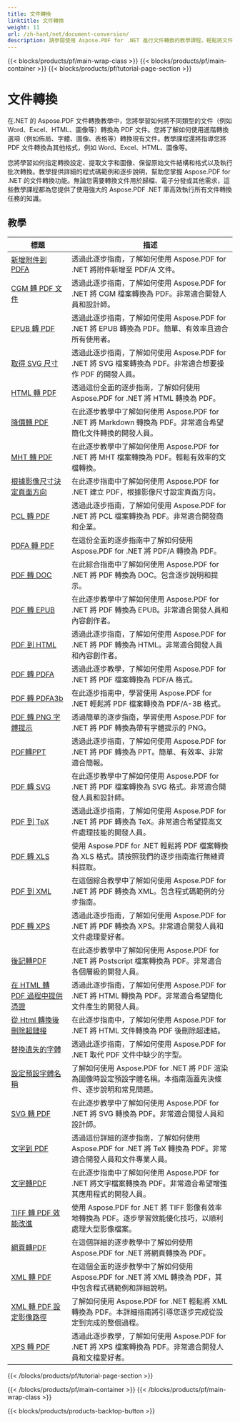 ```yaml
---
title: 文件轉換
linktitle: 文件轉換
weight: 11
url: /zh-hant/net/document-conversion/
description: 請參閱使用 Aspose.PDF for .NET 進行文件轉換的教學課程。輕鬆將文件轉換為不同的格式。
---
```


{{< blocks/products/pf/main-wrap-class >}}
{{< blocks/products/pf/main-container >}}
{{< blocks/products/pf/tutorial-page-section >}}

# 文件轉換

在.NET 的 Aspose.PDF 文件轉換教學中，您將學習如何將不同類型的文件（例如 Word、Excel、HTML、圖像等）轉換為 PDF 文件。您將了解如何使用進階轉換選項（例如佈局、字體、圖像、表格等）轉換現有文件。教學課程還將指導您將 PDF 文件轉換為其他格式，例如 Word、Excel、HTML、圖像等。 

您將學習如何指定轉換設定、提取文字和圖像、保留原始文件結構和格式以及執行批次轉換。教學提供詳細的程式碼範例和逐步說明，幫助您掌握 Aspose.PDF for .NET 的文件轉換功能。無論您需要轉換文件用於歸檔、電子分發或其他需求，這些教學課程都為您提供了使用強大的 Aspose.PDF .NET 庫高效執行所有文件轉換任務的知識。

## 教學
| 標題 | 描述 |
| --- | --- | 
| [新增附件到 PDFA](./add-attachment-to-pdfa/) | 透過此逐步指南，了解如何使用 Aspose.PDF for .NET 將附件新增至 PDF/A 文件。 |  
| [CGM 轉 PDF 文件](./cgm-to-pdf/) | 透過此逐步指南，了解如何使用 Aspose.PDF for .NET 將 CGM 檔案轉換為 PDF。非常適合開發人員和設計師。 |  
| [EPUB 轉 PDF](./epub-to-pdf/) | 透過此逐步指南，了解如何使用 Aspose.PDF for .NET 將 EPUB 轉換為 PDF。簡單、有效率且適合所有使用者。 |  
| [取得 SVG 尺寸](./get-svg-dimensions/) | 透過此逐步指南，了解如何使用 Aspose.PDF for .NET 將 SVG 檔案轉換為 PDF。非常適合想要操作 PDF 的開發人員。 |  
| [HTML 轉 PDF](./html-to-pdf/) | 透過這份全面的逐步指南，了解如何使用 Aspose.PDF for .NET 將 HTML 轉換為 PDF。 |  
| [降價轉 PDF](./markdown-to-pdf/) | 在此逐步教學中了解如何使用 Aspose.PDF for .NET 將 Markdown 轉換為 PDF。非常適合希望簡化文件轉換的開發人員。 |  
| [MHT 轉 PDF](./mht-to-pdf/) | 在此逐步教學中了解如何使用 Aspose.PDF for .NET 將 MHT 檔案轉換為 PDF。輕鬆有效率的文檔轉換。 |  
| [根據影像尺寸決定頁面方向](./page-orientation-according-image-dimensions/) | 在此逐步指南中了解如何使用 Aspose.PDF for .NET 建立 PDF，根據影像尺寸設定頁面方向。 |  
| [PCL 轉 PDF](./pcl-to-pdf/) | 透過此逐步指南，了解如何使用 Aspose.PDF for .NET 將 PCL 檔案轉換為 PDF。非常適合開發商和企業。 |  
| [PDFA 轉 PDF](./pdfa-to-pdf/) | 在這份全面的逐步指南中了解如何使用 Aspose.PDF for .NET 將 PDF/A 轉換為 PDF。 |  
| [PDF 轉 DOC](./pdf-to-doc/) | 在此綜合指南中了解如何使用 Aspose.PDF for .NET 將 PDF 轉換為 DOC。包含逐步說明和提示。  |  
| [PDF 轉 EPUB](./pdf-to-epub/) | 在此逐步教學中了解如何使用 Aspose.PDF for .NET 將 PDF 轉換為 EPUB。非常適合開發人員和內容創作者。 |  
| [PDF 到 HTML](./pdf-to-html/) | 透過此逐步指南，了解如何使用 Aspose.PDF for .NET 將 PDF 轉換為 HTML。非常適合開發人員和內容創作者。 |  
| [PDF 轉 PDFA](./pdf-to-pdfa/) | 透過此逐步教學，了解如何使用 Aspose.PDF for .NET 將 PDF 檔案轉換為 PDF/A 格式。 |  
| [PDF 轉 PDFA3b](./pdf-to-pdfa3b/) | 在此逐步指南中，學習使用 Aspose.PDF for .NET 輕鬆將 PDF 檔案轉換為 PDF/A-3B 格式。 |  
| [PDF 轉 PNG 字體提示](./pdf-to-png-font-hinting/) | 透過簡單的逐步指南，學習使用 Aspose.PDF for .NET 將 PDF 轉換為帶有字體提示的 PNG。 |  
| [PDF轉PPT](./pdf-to-ppt/) | 透過此逐步指南，了解如何使用 Aspose.PDF for .NET 將 PDF 轉換為 PPT。簡單、有效率、非常適合簡報。 |  
| [PDF 轉 SVG](./pdf-to-svg/) | 在此逐步教學中了解如何使用 Aspose.PDF for .NET 將 PDF 檔案轉換為 SVG 格式。非常適合開發人員和設計師。 |  
| [PDF 到 TeX](./pdf-to-tex/) | 透過此逐步指南，了解如何使用 Aspose.PDF for .NET 將 PDF 轉換為 TeX。非常適合希望提高文件處理技能的開發人員。 |  
| [PDF 轉 XLS](./pdf-to-xls/) | 使用 Aspose.PDF for .NET 輕鬆將 PDF 檔案轉換為 XLS 格式。請按照我們的逐步指南進行無縫資料提取。 |  
| [PDF 到 XML](./pdf-to-xml/) | 在這個綜合教學中了解如何使用 Aspose.PDF for .NET 將 PDF 轉換為 XML。包含程式碼範例的分步指南。 |  
| [PDF 轉 XPS](./pdf-to-xps/) | 透過此逐步指南，了解如何使用 Aspose.PDF for .NET 將 PDF 轉換為 XPS。非常適合開發人員和文件處理愛好者。 |  
| [後記轉PDF](./postscript-to-pdf/) | 在此逐步教學中了解如何使用 Aspose.PDF for .NET 將 Postscript 檔案轉換為 PDF。非常適合各個層級的開發人員。 |  
| [在 HTML 轉 PDF 過程中提供憑證](./provide-credentials-during-html-to-pdf/) | 透過此逐步指南，了解如何使用 Aspose.PDF for .NET 將 HTML 轉換為 PDF。非常適合希望簡化文件產生的開發人員。 |  
| [從 Html 轉換後刪除超鏈接](./remove-hyperlinks-after-converting-from-html/) | 在此逐步指南中，了解如何使用 Aspose.PDF for .NET 將 HTML 文件轉換為 PDF 後刪除超連結。 |  
| [替換遺失的字體](./replace-missing-fonts/) | 透過此逐步指南，了解如何使用 Aspose.PDF for .NET 取代 PDF 文件中缺少的字型。 |  
| [設定預設字體名稱](./set-default-font-name/) | 了解如何使用 Aspose.PDF for .NET 將 PDF 渲染為圖像時設定預設字體名稱。本指南涵蓋先決條件、逐步說明和常見問題。 |  
| [SVG 轉 PDF](./svg-to-pdf/) | 在此逐步教學中了解如何使用 Aspose.PDF for .NET 將 SVG 轉換為 PDF。非常適合開發人員和設計師。 |  
| [文字到 PDF](./tex-to-pdf/) | 透過這份詳細的逐步指南，了解如何使用 Aspose.PDF for .NET 將 TeX 轉換為 PDF。非常適合開發人員和文件專業人員。 |  
| [文字轉PDF](./text-to-pdf/) | 在此逐步指南中了解如何使用 Aspose.PDF for .NET 將文字檔案轉換為 PDF。非常適合希望增強其應用程式的開發人員。 |  
| [TIFF 轉 PDF 效能改進](./tiff-to-pdf-performance-improvement/) | 使用 Aspose.PDF for .NET 將 TIFF 影像有效率地轉換為 PDF。逐步學習效能優化技巧，以順利處理大型影像檔案。 |  
| [網頁轉PDF](./web-page-to-pdf/) | 在這個詳細的逐步教學中了解如何使用 Aspose.PDF for .NET 將網頁轉換為 PDF。 |  
| [XML 轉 PDF](./xml-to-pdf/) | 在這個全面的逐步教學中了解如何使用 Aspose.PDF for .NET 將 XML 轉換為 PDF，其中包含程式碼範例和詳細說明。 |  
| [XML 轉 PDF 設定影像路徑](./xml-to-pdfset-image-path/) | 了解如何使用 Aspose.PDF for .NET 輕鬆將 XML 轉換為 PDF。本詳細指南將引導您逐步完成從設定到完成的整個過程。 |  
| [XPS 轉 PDF](./xps-to-pdf/) | 透過此逐步教學，了解如何使用 Aspose.PDF for .NET 將 XPS 檔案轉換為 PDF。非常適合開發人員和文檔愛好者。 |  
{{< /blocks/products/pf/tutorial-page-section >}}

{{< /blocks/products/pf/main-container >}}
{{< /blocks/products/pf/main-wrap-class >}}

{{< blocks/products/products-backtop-button >}}
